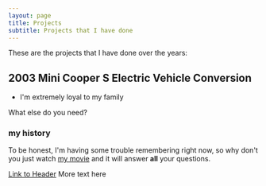 ```yaml
---
layout: page
title: Projects
subtitle: Projects that I have done
---
```


These are the projects that I have done over the years:

## 2003 Mini Cooper S Electric Vehicle Conversion
- I'm extremely loyal to my family

What else do you need?

### my history

To be honest, I'm having some trouble remembering right now, so why don't you just watch [my movie](http://en.wikipedia.org/wiki/The_Princess_Bride_%28film%29) and it will answer **all** your questions.












[Link to Header](#2003-Mini-Cooper-S-Electric-Vehicle-Conversion)
More text here
